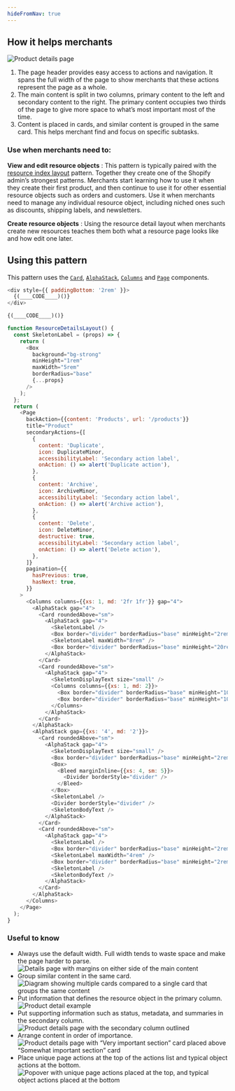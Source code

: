 ```yaml
---
hideFromNav: true
---
```


<div as="HowItHelps">

## How it helps merchants

![Product details page](/images/patterns/resource-details-layout/resource-detail-cover-image.png)

1. The page header provides easy access to actions and navigation. It spans the full width of the page to show merchants that these actions represent the page as a whole.
2. The main content is split in two columns, primary content to the left and secondary content to the right. The primary content occupies two thirds of the page to give more space to what’s most important most of the time.
3. Content is placed in cards, and similar content is grouped in the same card. This helps merchant find and focus on specific subtasks.

<div as="DefinitionTable">

### Use when merchants need to:

**View and edit resource objects**
: This pattern is typically paired with the [resource index layout](/patterns/resource-index-layout) pattern. Together they create one of the Shopify admin’s strongest patterns. Merchants start learning how to use it when they create their first product, and then continue to use it for other essential resource objects such as orders and customers. Use it when merchants need to manage any individual resource object, including niched ones such as discounts, shipping labels, and newsletters.

**Create resource objects**
: Using the resource detail layout when merchants create new resources teaches them both what a resource page looks like and how edit one later.

</div>
</div>
<div as="Usage">

## Using this pattern

This pattern uses the [`Card`](/components/layout-and-structure/alpha-card), [`AlphaStack`](/components/layout-and-structure/alpha-stack), [`Columns`](/components/layout-and-structure/columns) and [`Page`](/components/layout-and-structure/page) components.

<!-- prettier-ignore -->
```javascript {"type":"previewContext","for":"example"}
<div style={{ paddingBottom: '2rem' }}>
  {(____CODE____)()}
</div>
```

<!-- prettier-ignore -->
```javascript {"type":"sandboxContext","for":"example"}
{(____CODE____)()}
```

```javascript {"type":"livePreview","id":"example"}
function ResourceDetailsLayout() {
  const SkeletonLabel = (props) => {
    return (
      <Box
        background="bg-strong"
        minHeight="1rem"
        maxWidth="5rem"
        borderRadius="base"
        {...props}
      />
    );
  };
  return (
    <Page
      backAction={{content: 'Products', url: '/products'}}
      title="Product"
      secondaryActions={[
        {
          content: 'Duplicate',
          icon: DuplicateMinor,
          accessibilityLabel: 'Secondary action label',
          onAction: () => alert('Duplicate action'),
        },
        {
          content: 'Archive',
          icon: ArchiveMinor,
          accessibilityLabel: 'Secondary action label',
          onAction: () => alert('Archive action'),
        },
        {
          content: 'Delete',
          icon: DeleteMinor,
          destructive: true,
          accessibilityLabel: 'Secondary action label',
          onAction: () => alert('Delete action'),
        },
      ]}
      pagination={{
        hasPrevious: true,
        hasNext: true,
      }}
    >
      <Columns columns={{xs: 1, md: '2fr 1fr'}} gap="4">
        <AlphaStack gap="4">
          <Card roundedAbove="sm">
            <AlphaStack gap="4">
              <SkeletonLabel />
              <Box border="divider" borderRadius="base" minHeight="2rem" />
              <SkeletonLabel maxWidth="8rem" />
              <Box border="divider" borderRadius="base" minHeight="20rem" />
            </AlphaStack>
          </Card>
          <Card roundedAbove="sm">
            <AlphaStack gap="4">
              <SkeletonDisplayText size="small" />
              <Columns columns={{xs: 1, md: 2}}>
                <Box border="divider" borderRadius="base" minHeight="10rem" />
                <Box border="divider" borderRadius="base" minHeight="10rem" />
              </Columns>
            </AlphaStack>
          </Card>
        </AlphaStack>
        <AlphaStack gap={{xs: '4', md: '2'}}>
          <Card roundedAbove="sm">
            <AlphaStack gap="4">
              <SkeletonDisplayText size="small" />
              <Box border="divider" borderRadius="base" minHeight="2rem" />
              <Box>
                <Bleed marginInline={{xs: 4, sm: 5}}>
                  <Divider borderStyle="divider" />
                </Bleed>
              </Box>
              <SkeletonLabel />
              <Divider borderStyle="divider" />
              <SkeletonBodyText />
            </AlphaStack>
          </Card>
          <Card roundedAbove="sm">
            <AlphaStack gap="4">
              <SkeletonLabel />
              <Box border="divider" borderRadius="base" minHeight="2rem" />
              <SkeletonLabel maxWidth="4rem" />
              <Box border="divider" borderRadius="base" minHeight="2rem" />
              <SkeletonLabel />
              <SkeletonBodyText />
            </AlphaStack>
          </Card>
        </AlphaStack>
      </Columns>
    </Page>
  );
}
```

</div>
<div as="UsefulToKnow">

### Useful to know

- <span>Always use the default width. Full width tends to waste space and make the page harder to parse.</span> ![Details page with margins on either side of the main content](/images/patterns/resource-details-layout/resource-detail-usage-1.png)
- <span>Group similar content in the same card.</span> ![Diagram showing multiple cards compared to a single card that groups the same content](/images/patterns/resource-details-layout/resource-detail-usage-2.png)
- <span>Put information that defines the resource object in the primary column.</span> ![Product detail example](/images/patterns/resource-details-layout/resource-detail-usage-3.png)
- <span>Put supporting information such as status, metadata, and summaries in the secondary column.</span> ![Product details page with the secondary column outlined](/images/patterns/resource-details-layout/resource-detail-usage-4.png)
- <span>Arrange content in order of importance.</span> ![Product details page with “Very important section” card placed above “Somewhat important section” card](/images/patterns/resource-details-layout/resource-detail-usage-5.png)
- <span>Place unique page actions at the top of the actions list and typical object actions at the bottom.</span> ![Popover with unique page actions placed at the top, and typical object actions placed at the bottom](/images/patterns/resource-details-layout/resource-detail-usage-6.png)

</div>
